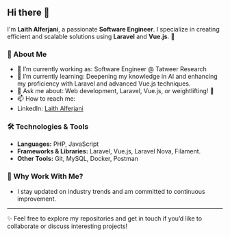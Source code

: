 ## Hi there 👋  
I'm **Laith Alferjani**, a passionate **Software Engineer**. I specialize in creating efficient and scalable solutions using **Laravel** and **Vue.js**. 🚀  

### 🌟 About Me  
- 🔭 I’m currently working as: Software Engineer @ Tatweer Research
- 🌱 I’m currently learning: Deepening my knowledge in AI and enhancing my proficiency with Laravel  and advanced Vue.js techniques.  
- 💬 Ask me about: Web development, Laravel, Vue.js, or weightlifting! 💪  
- 📫 How to reach me:  
- LinkedIn: [Laith Alferjani](https://www.linkedin.com/in/laith-alferjani-937ba3197)  

### 🛠️ Technologies & Tools  
- **Languages:** PHP, JavaScript  
- **Frameworks & Libraries:** Laravel, Vue.js, Laravel Nova, Filament.
- **Other Tools:** Git, MySQL, Docker, Postman  

### 🌟 Why Work With Me?  
- I stay updated on industry trends and am committed to continuous improvement.

---

✨ Feel free to explore my repositories and get in touch if you’d like to collaborate or discuss interesting projects!
